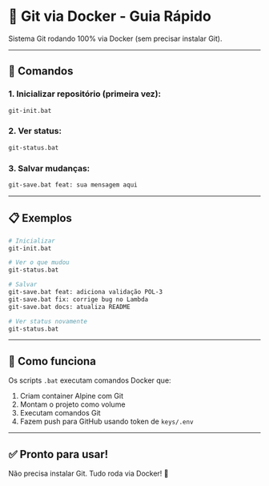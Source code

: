 # 🐳 Git via Docker - Guia Rápido

Sistema Git rodando 100% via Docker (sem precisar instalar Git).

---

## 🚀 Comandos

### **1. Inicializar repositório (primeira vez):**
```bash
git-init.bat
```

### **2. Ver status:**
```bash
git-status.bat
```

### **3. Salvar mudanças:**
```bash
git-save.bat feat: sua mensagem aqui
```

---

## 📋 Exemplos

```bash
# Inicializar
git-init.bat

# Ver o que mudou
git-status.bat

# Salvar
git-save.bat feat: adiciona validação POL-3
git-save.bat fix: corrige bug no Lambda
git-save.bat docs: atualiza README

# Ver status novamente
git-status.bat
```

---

## 🔧 Como funciona

Os scripts `.bat` executam comandos Docker que:
1. Criam container Alpine com Git
2. Montam o projeto como volume
3. Executam comandos Git
4. Fazem push para GitHub usando token de `keys/.env`

---

## ✅ Pronto para usar!

Não precisa instalar Git. Tudo roda via Docker! 🎉
